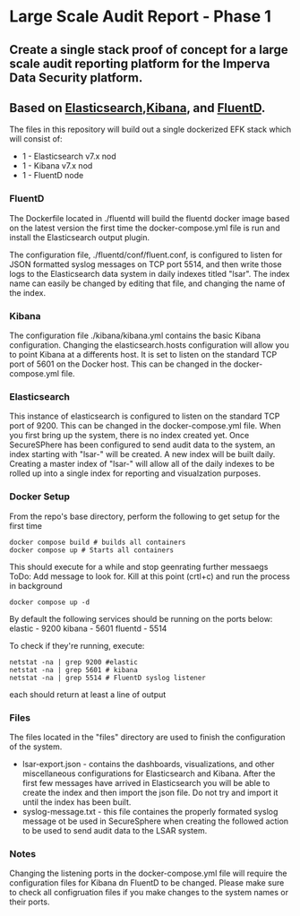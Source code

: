 # Large Scale Audit Report - Phase 1
## Create a single stack proof of concept for a large scale audit reporting platform for the Imperva Data Security platform.

## Based on [Elasticsearch](https://www.elastic.co/),[Kibana](https://www.elastic.co/products/kibana), and [FluentD](https://www.fluentd.org/).

The files in this repository will build out a single dockerized EFK stack which will consist of:

  * 1 - Elasticsearch v7.x nod
  * 1 - Kibana v7.x nod
  * 1 - FluentD node

### FluentD
The Dockerfile located in ./fluentd will build the fluentd docker image based on the latest version the first time the docker-compose.yml file is run and install the Elasticsearch output plugin.

The configuration file, ./fluentd/conf/fluent.conf, is configured to listen for JSON formatted syslog messages on TCP port 5514, and then write those logs to the Elasticsearch data system in daily indexes titled "lsar".  The index name can easily be changed by editing that file, and changing the name of the index.

### Kibana
The configuration file ./kibana/kibana.yml contains the basic Kibana
configuration.  Changing the elasticsearch.hosts configuration will allow you to
point Kibana at a differents host.  It is set to listen on the standard TCP port
of 5601 on the Docker host.  This can be changed in the docker-compose.yml file.

### Elasticsearch
This instance of elasticsearch is configured to listen on the standard TCP port
of 9200.  This can be changed in the docker-compose.yml file.  When you first
bring up the system, there is no index created yet.  Once SecureSPhere has been
configured to send audit data to the system, an index starting with "lsar-" will
be created.  A new index will be built daily.  Creating a master index of
"lsar-" will allow all of the daily indexes to be rolled up into a single index
for reporting and visualzation purposes.

### Docker Setup
From the repo's base directory, perform the following to get setup for the first time
```
docker compose build # builds all containers
docker compose up # Starts all containers
```
This should execute for a while and stop geenrating further messaegs ToDo: Add message to look for. Kill at this point (crtl+c) and run the process in background
```
docker compose up -d
```

By default the following services should be running on the ports below:
elastic - 9200
kibana - 5601
fluentd - 5514

To check if they're running, execute:
```
netstat -na | grep 9200 #elastic
netstat -na | grep 5601 # kibana
netstat -na | grep 5514 # FluentD syslog listener
```

each should return at least a line of output

### Files
The files located in the "files" directory are used to finish the configuration
of the system.  

  * lsar-export.json - contains the dashboards, visualizations, and other miscellaneous configurations for Elasticsearch and Kibana.  After the first few messages have arrived in Elasticsearch you will be able to create the index and then import the json file.  Do not try and import it until the index has been built.
  * syslog-message.txt - this file containes the properly formated syslog message ot be used in SecureSphere when creating the followed action to be used to send audit data to the LSAR system.

### Notes
Changing the listening ports in the docker-compose.yml file will require the configuration files for Kibana dn FluentD to be changed.  Please make sure to check all configruation files if you make changes to the system names or their ports.

